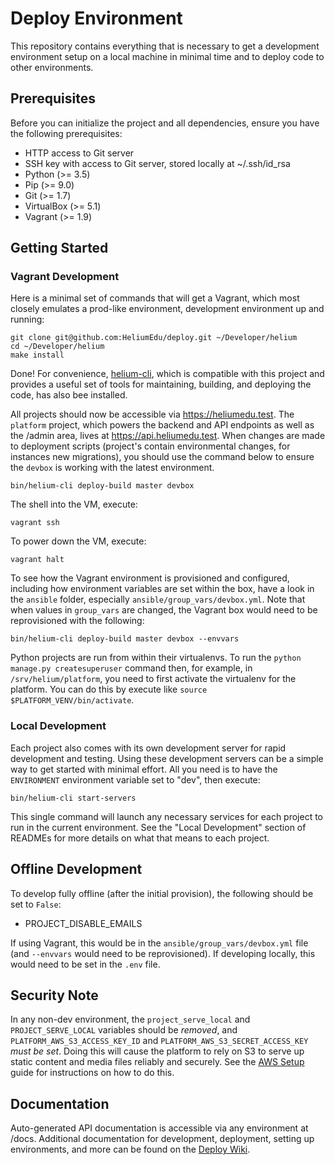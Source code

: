 # Deploy Environment

This repository contains everything that is necessary to get a development environment setup on a local machine in
minimal time and to deploy code to other environments.

## Prerequisites

Before you can initialize the project and all dependencies, ensure you have the following prerequisites:

* HTTP access to Git server
* SSH key with access to Git server, stored locally at ~/.ssh/id_rsa
* Python (>= 3.5)
* Pip (>= 9.0)
* Git (>= 1.7)
* VirtualBox (>= 5.1)
* Vagrant (>= 1.9)

## Getting Started

### Vagrant Development
Here is a minimal set of commands that will get a Vagrant, which most closely emulates a prod-like environment,
development environment up and running:

```
git clone git@github.com:HeliumEdu/deploy.git ~/Developer/helium
cd ~/Developer/helium
make install
```

Done! For convenience, [helium-cli](https://github.com/HeliumEdu/heliumcli#readme), which is compatible with this
project and provides a useful set of tools for maintaining, building, and deploying the code, has also bee installed.

All projects should now be accessible via https://heliumedu.test. The `platform` project, which powers the backend and
API endpoints as well as the /admin area, lives at https://api.heliumedu.test. When changes are made to deployment
scripts (project's contain environmental changes, for instances new migrations), you should use the command below to
ensure the `devbox` is working with the latest environment.

```
bin/helium-cli deploy-build master devbox
```

The shell into the VM, execute:

```
vagrant ssh
```

To power down the VM, execute:

```
vagrant halt
```

To see how the Vagrant environment is provisioned and configured, including how environment variables are set within
the box, have a look in the `ansible` folder, especially `ansible/group_vars/devbox.yml`. Note that when values in
`group_vars` are changed, the Vagrant box would need to be reprovisioned with the following:

`bin/helium-cli deploy-build master devbox --envvars`

Python projects are run from within their virtualenvs. To run the `python manage.py createsuperuser` command then,
for example, in `/srv/helium/platform`, you need to first activate the virtualenv for the platform. You can do this by
execute like `source $PLATFORM_VENV/bin/activate`.

### Local Development
Each project also comes with its own development server for rapid development and testing. Using these development
servers can be a simple way to get started with minimal effort. All you need is to have the `ENVIRONMENT` environment
variable set to "dev", then execute:

```
bin/helium-cli start-servers
```

This single command will launch any necessary services for each project to run in the current environment. See the
"Local Development" section of READMEs for more details on what that means to each project.

## Offline Development

To develop fully offline (after the initial provision), the following should be set to `False`:

* PROJECT_DISABLE_EMAILS

If using Vagrant, this would be in the `ansible/group_vars/devbox.yml` file (and `--envvars` would need to be
reprovisioned). If developing locally, this would need to be set in the `.env` file.

## Security Note

In any non-dev environment, the `project_serve_local` and `PROJECT_SERVE_LOCAL` variables should be _removed_, and
`PLATFORM_AWS_S3_ACCESS_KEY_ID` and `PLATFORM_AWS_S3_SECRET_ACCESS_KEY` _must be set_. Doing this will cause the
platform to rely on S3 to serve up static content and media files reliably and securely. See the [AWS Setup](https://github.com/HeliumEdu/deploy/wiki/AWS-Setup) guide for instructions on how to do this.

## Documentation

Auto-generated API documentation is accessible via any environment at /docs. Additional documentation for development, deployment, setting up environments, and more can be found on the [Deploy Wiki](https://github.com/HeliumEdu/deploy/wiki).
